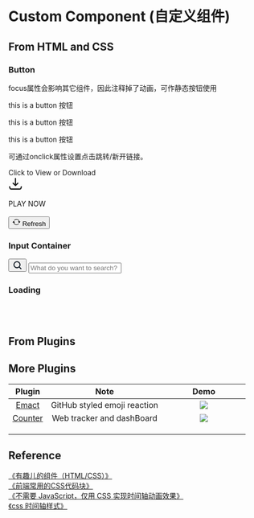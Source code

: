# Custom Component (自定义组件)

## From HTML and CSS

### Button

focus属性会影响其它组件，因此注释掉了动画，可作静态按钮使用

<div class='button_1' onclick="window.open('')">this is a button 按钮</div>

<a class='button_1' onclick="window.open('')">this is a button 按钮</a>

<p class='button_1' onclick="window.open('')">this is a button 按钮</p>

可通过onclick属性设置点击跳转/新开链接。

<div class="button_2" data-tooltip="Size: 20Mb">
<div class="button_2-wrapper">
  <div class="text">Click to View or Download</font></div>
    <span class="icon">
      <svg xmlns="http://www.w3.org/2000/svg" aria-hidden="true" role="img" width="2em" height="2em" preserveAspectRatio="xMidYMid meet" viewBox="0 0 24 24"><path fill="none" stroke="currentColor" stroke-linecap="round" stroke-linejoin="round" stroke-width="2" d="M12 15V3m0 12l-4-4m4 4l4-4M2 17l.621 2.485A2 2 0 0 0 4.561 21h14.878a2 2 0 0 0 1.94-1.515L22 17"></path></svg>
    </span>
  </div>
</div>

<br>
<div class='button_3'>
<span>PLAY NOW</span>
</div>
<br>

<button type="button_4" class="button_4" >
  <svg
    xmlns="http://www.w3.org/2000/svg"
    width="16"
    height="16"
    fill="currentColor"
    class="bi bi-arrow-repeat"
    viewBox="0 0 16 16"
  >
    <path
      d="M11.534 7h3.932a.25.25 0 0 1 .192.41l-1.966 2.36a.25.25 0 0 1-.384 0l-1.966-2.36a.25.25 0 0 1 .192-.41zm-11 2h3.932a.25.25 0 0 0 .192-.41L2.692 6.23a.25.25 0 0 0-.384 0L.342 8.59A.25.25 0 0 0 .534 9z"
    ></path>
    <path
      fill-rule="evenodd"
      d="M8 3c-1.552 0-2.94.707-3.857 1.818a.5.5 0 1 1-.771-.636A6.002 6.002 0 0 1 13.917 7H12.9A5.002 5.002 0 0 0 8 3zM3.1 9a5.002 5.002 0 0 0 8.757 2.182.5.5 0 1 1 .771.636A6.002 6.002 0 0 1 2.083 9H3.1z"
    ></path>
  </svg>
  Refresh
</button>

### Input Container 

<div class="input__container">
  <div class="shadow__input"></div>
  <button class="input__button__shadow">
    <svg fill="none" xmlns="http://www.w3.org/2000/svg" viewBox="0 0 20 20" height="20px" width="20px">
      <path d="M4 9a5 5 0 1110 0A5 5 0 014 9zm5-7a7 7 0 104.2 12.6.999.999 0 00.093.107l3 3a1 1 0 001.414-1.414l-3-3a.999.999 0 00-.107-.093A7 7 0 009 2z" fill-rule="evenodd" fill="#17202A"></path>
    </svg>
  </button>
  <input type="text" name="text" class="input__search" placeholder="What do you want to search?">
</div>

### Loading

<div class="wrapper">
    <div class="circle-load"></div>
    <div class="circle-load"></div>
    <div class="circle-load"></div>
    <div class="shadow"></div>
    <div class="shadow"></div>
    <div class="shadow"></div>
</div>
<br><br>
<div class="spinner"></div>

## From Plugins

## More Plugins


<div class='center'> 

| Plugin | Note | <div style='width:150px'>Demo</div> |
| :-----: | :---------: | :---------: |
|[Emact](https://emaction.cool/) | GitHub styled emoji reaction |<img src="https://imagebank-0.oss-cn-beijing.aliyuncs.com/VS-PicGo/CustomComponent-2024-06-21-12-53-54.png"/>|
| [Counter](https://counterscale.dev/) | Web tracker and dashBoard |  <img src="https://imagebank-0.oss-cn-beijing.aliyuncs.com/VS-PicGo/CustomComponent-2024-06-21-12-52-52.png"/>  |
|  |  |  |
|  |  |  |
|  |  |  |
</div>



## Reference

[《有趣儿的组件（HTML/CSS）》](https://blog.csdn.net/qq_47945825/article/details/136108998)  
[《前端常用的CSS代码块》](https://blog.csdn.net/weixin_46102749/article/details/106947535)  
[《不需要 JavaScript，仅用 CSS 实现时间轴动画效果》](https://blog.csdn.net/Shids_/article/details/123792840)  
[《css 时间轴样式》](https://blog.csdn.net/q1ngqingsky/article/details/125526154)  
